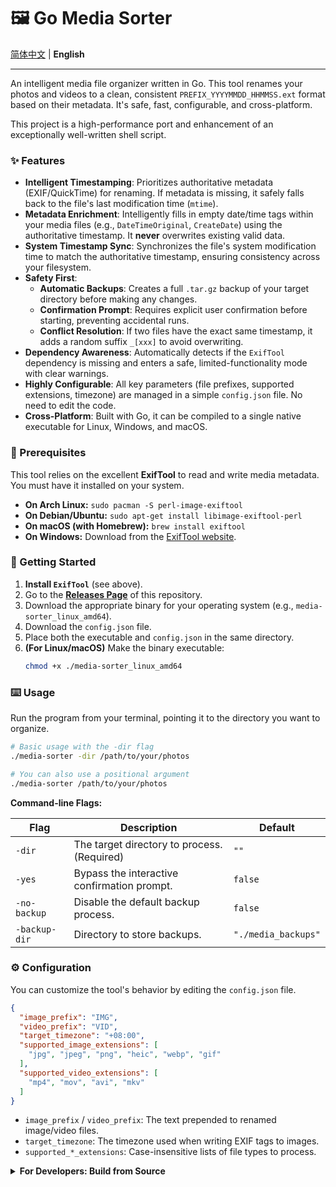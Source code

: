 # 🖼️ Go Media Sorter

[简体中文](./README_zh.md) | **English**

---

An intelligent media file organizer written in Go. This tool renames your photos and videos to a clean, consistent `PREFIX_YYYYMMDD_HHMMSS.ext` format based on their metadata. It's safe, fast, configurable, and cross-platform.

This project is a high-performance port and enhancement of an exceptionally well-written shell script.

### ✨ Features

- **Intelligent Timestamping**: Prioritizes authoritative metadata (EXIF/QuickTime) for renaming. If metadata is missing, it safely falls back to the file's last modification time (`mtime`).
- **Metadata Enrichment**: Intelligently fills in empty date/time tags within your media files (e.g., `DateTimeOriginal`, `CreateDate`) using the authoritative timestamp. It **never** overwrites existing valid data.
- **System Timestamp Sync**: Synchronizes the file's system modification time to match the authoritative timestamp, ensuring consistency across your filesystem.
- **Safety First**:
  - **Automatic Backups**: Creates a full `.tar.gz` backup of your target directory before making any changes.
  - **Confirmation Prompt**: Requires explicit user confirmation before starting, preventing accidental runs.
  - **Conflict Resolution**: If two files have the exact same timestamp, it adds a random suffix `_[xxx]` to avoid overwriting.
- **Dependency Awareness**: Automatically detects if the `ExifTool` dependency is missing and enters a safe, limited-functionality mode with clear warnings.
- **Highly Configurable**: All key parameters (file prefixes, supported extensions, timezone) are managed in a simple `config.json` file. No need to edit the code.
- **Cross-Platform**: Built with Go, it can be compiled to a single native executable for Linux, Windows, and macOS.

### 🔧 Prerequisites

This tool relies on the excellent **ExifTool** to read and write media metadata. You must have it installed on your system.

- **On Arch Linux:** `sudo pacman -S perl-image-exiftool`
- **On Debian/Ubuntu:** `sudo apt-get install libimage-exiftool-perl`
- **On macOS (with Homebrew):** `brew install exiftool`
- **On Windows:** Download from the [ExifTool website](https://exiftool.org/).

### 🚀 Getting Started

1.  **Install `ExifTool`** (see above).
2.  Go to the [**Releases Page**](https://github.com/YOUR_USERNAME/go-media-sorter/releases) of this repository.
3.  Download the appropriate binary for your operating system (e.g., `media-sorter_linux_amd64`).
4.  Download the `config.json` file.
5.  Place both the executable and `config.json` in the same directory.
6.  **(For Linux/macOS)** Make the binary executable:
    ```bash
    chmod +x ./media-sorter_linux_amd64
    ```

### ⌨️ Usage

Run the program from your terminal, pointing it to the directory you want to organize.

```bash
# Basic usage with the -dir flag
./media-sorter -dir /path/to/your/photos

# You can also use a positional argument
./media-sorter /path/to/your/photos
```

**Command-line Flags:**

| Flag           | Description                                             | Default             |
| -------------- | ------------------------------------------------------- | ------------------- |
| `-dir`         | The target directory to process. (Required)             | `""`                |
| `-yes`         | Bypass the interactive confirmation prompt.             | `false`             |
| `-no-backup`   | Disable the default backup process.                     | `false`             |
| `-backup-dir`  | Directory to store backups.                             | `"./media_backups"` |

### ⚙️ Configuration

You can customize the tool's behavior by editing the `config.json` file.

```json
{
  "image_prefix": "IMG",
  "video_prefix": "VID",
  "target_timezone": "+08:00",
  "supported_image_extensions": [
    "jpg", "jpeg", "png", "heic", "webp", "gif"
  ],
  "supported_video_extensions": [
    "mp4", "mov", "avi", "mkv"
  ]
}
```
- `image_prefix` / `video_prefix`: The text prepended to renamed image/video files.
- `target_timezone`: The timezone used when writing EXIF tags to images.
- `supported_*_extensions`: Case-insensitive lists of file types to process.

<details>
<summary><b>For Developers: Build from Source</b></summary>

1.  [Install Go](https://go.dev/doc/install) (version 1.18+).
2.  Clone the repository: `git clone https://github.com/YOUR_USERNAME/go-media-sorter.git`
3.  Navigate into the directory: `cd go-media-sorter`
4.  Build the optimized binary:
    ```bash
    go build -ldflags="-s -w"
    ```
</details>
